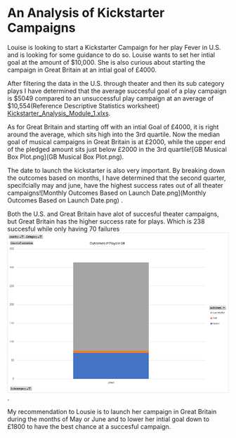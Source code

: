 # An Analysis of Kickstarter Campaigns

Louise is looking to start a Kickstarter Campaign for her play Fever in U.S. and is looking for some 
guidance to do so. Louise wants to set her intial goal at the amount of $10,000. She is also curious about 
starting the campaign in Great Britain at an intial goal of £4000. 

After filtering the data in the U.S. through theater and then its sub category plays I have determined that the
average succesful goal of a play campaign is $5049 compared to an unsuccessful play 
campaign at an average of $10,554(Reference Descriptive Statistics worksheet) [Kickstarter_Analysis_Module_1.xlxs](Kickstarter_Analysis_Module_1.zip).

As for Great Britain and starting off with an intial Goal of £4000, it is right around the average, which sits high into the 3rd quartile.
Now the median goal of musical campaigns in Great Britain is at £2000, while the upper end of the pledged
amount sits just below £2000 in the 3rd quartile![GB Musical Box Plot.png](GB Musical Box Plot.png).

The date to launch the kickstarter is also very important. By breaking down the outcomes based on months, I have 
determined that the second quarter, specifcially may and june, have the highest success rates out of all theater campaigns![Monthly Outcomes Based on Launch Date.png](Monthly Outcomes Based on Launch Date.png) .

Both the U.S. and Great Britain have alot of succesful theater campaigns, but Great Britain has the higher success rate for plays. Which
is 238 succesful while only having 70 failures![Outcomes_of_Plays_in_GB.png](Outcomes_of_Plays_in_GB.png). 

My recommendation to Lousie is to launch her campaign in Great Britain during the months of May or June and to lower her intial goal
down to £1800 to have the best chance at a succesful campaign.
